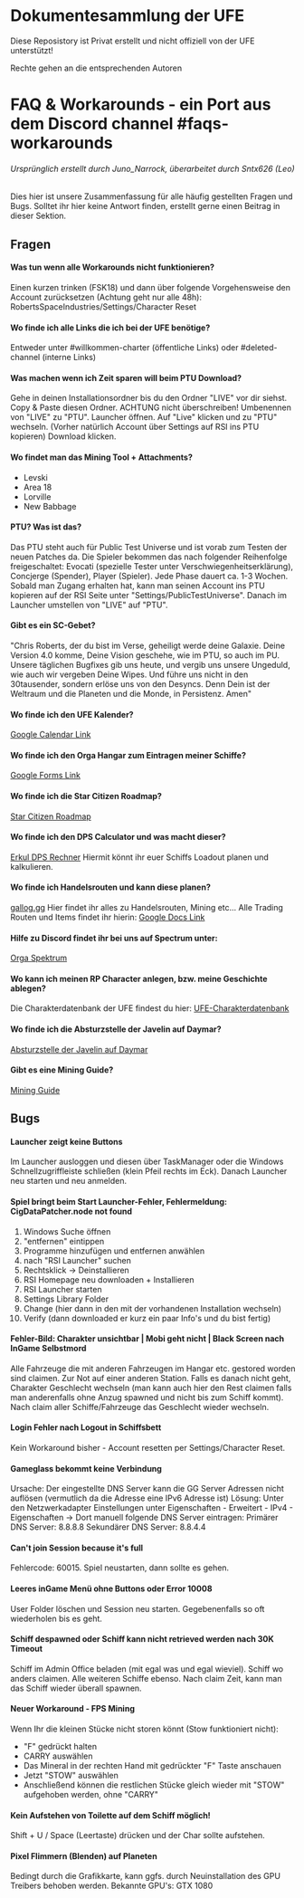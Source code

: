 # Dokumentesammlung der UFE
Diese Reposistory ist Privat erstellt und nicht offiziell von der UFE unterstützt!

Rechte gehen an die entsprechenden Autoren

# FAQ & Workarounds - ein Port aus dem Discord channel #faqs-workarounds
###### Ursprünglich erstellt durch Juno_Narrock, überarbeitet durch Sntx626 (Leo)
Dies hier ist unsere Zusammenfassung für alle häufig gestellten Fragen und Bugs. Solltet ihr hier keine Antwort finden, erstellt gerne einen Beitrag in dieser Sektion.

## Fragen

#### Was tun wenn alle Workarounds nicht funktionieren?
Einen kurzen trinken (FSK18) und dann über folgende Vorgehensweise den Account zurücksetzen (Achtung geht nur alle 48h): RobertsSpaceIndustries/Settings/Character Reset

#### Wo finde ich alle Links die ich bei der UFE benötige?
Entweder unter #willkommen-charter (öffentliche Links) oder #deleted-channel (interne Links)

#### Was machen wenn ich Zeit sparen will beim PTU Download?
Gehe in deinen Installationsordner bis du den Ordner "LIVE" vor dir siehst.
Copy & Paste diesen Ordner. ACHTUNG nicht überschreiben!
Umbenennen von "LIVE" zu "PTU".
Launcher öffnen.
Auf "Live" klicken und zu "PTU" wechseln. (Vorher natürlich Account über Settings auf RSI ins PTU kopieren)
Download klicken.

#### Wo findet man das Mining Tool + Attachments?

- Levski
- Area 18
- Lorville
- New Babbage

#### PTU? Was ist das?
Das PTU steht auch für Public Test Universe und ist vorab zum Testen der neuen Patches da. Die Spieler bekommen das nach folgender Reihenfolge freigeschaltet: Evocati (spezielle Tester unter Verschwiegenheitserklärung), Concjerge (Spender), Player (Spieler).
Jede Phase dauert ca. 1-3 Wochen.
Sobald man Zugang erhalten hat, kann man seinen Account ins PTU kopieren auf der RSI Seite unter "Settings/PublicTestUniverse".
Danach im Launcher umstellen von "LIVE" auf "PTU".

#### Gibt es ein SC-Gebet?
"Chris Roberts, der du bist im Verse, geheiligt werde deine Galaxie. Deine Version 4.0 komme, Deine Vision geschehe, wie im PTU, so auch im PU. Unsere täglichen Bugfixes gib uns heute, und vergib uns unsere Ungeduld, wie auch wir vergeben Deine Wipes. Und führe uns nicht in den 30tausender, sondern erlöse uns von den Desyncs. Denn Dein ist der Weltraum und die Planeten und die Monde, in Persistenz. Amen"

#### Wo finde ich den UFE Kalender?
[Google Calendar Link](https://calendar.google.com/calendar?cid=M2hwcWpqbGJsa2RuZ2ZkbXZtcWxsMmxxMjBAZ3JvdXAuY2FsZW5kYXIuZ29vZ2xlLmNvbQ)

#### Wo finde ich den Orga Hangar zum Eintragen meiner Schiffe?
[Google Forms Link](https://forms.gle/1Cj4aqw3EpkB46bj7)

#### Wo finde ich die Star Citizen Roadmap?
[Star Citizen Roadmap](https://robertsspaceindustries.com/roadmap/board/1-Star-Citizen)

#### Wo finde ich den DPS Calculator und was macht dieser?
[Erkul DPS Rechner](https://www.erkul.games/calculator)
Hiermit könnt ihr euer Schiffs Loadout planen und kalkulieren.

#### Wo finde ich Handelsrouten und kann diese planen?
[gallog.gg](https://www.gallog.co/)
Hier findet ihr alles zu Handelsrouten, Mining etc...
Alle Trading Routen und Items findet ihr hierin:
[Google Docs Link](https://docs.google.com/spreadsheets/d/1uJia0JCt7sL3bvI_89ed-2TThnITCbMPN2yKbf-veAY/edit#gid=809330379)

#### Hilfe zu Discord findet ihr bei uns auf Spectrum unter:
[Orga Spektrum](https://robertsspaceindustries.com/spectrum/community/CDTC/forum/173439/thread/discord-info-s)

#### Wo kann ich meinen RP Character anlegen, bzw. meine Geschichte ablegen?
Die Charakterdatenbank der UFE findest du hier:
[UFE-Charakterdatenbank](https://robertsspaceindustries.com/spectrum/community/CDTC/forum/176194?page=1&sort=hot)

#### Wo finde ich die Absturzstelle der Javelin auf Daymar?
[Absturzstelle der Javelin auf Daymar](https://sc-workarounds.de/2019/05/17/javelin-wrack-daymar/)

#### Gibt es eine Mining Guide?
[Mining Guide](https://www.space4games.com/star-citizen/star-citizen-der-ultimative-mining-guide/id-1011/)

## Bugs

#### Launcher zeigt keine Buttons
Im Launcher ausloggen und diesen über TaskManager oder die Windows Schnellzugriffleiste schließen (klein Pfeil rechts im Eck). Danach Launcher neu starten und neu anmelden.

#### Spiel bringt beim Start Launcher-Fehler, Fehlermeldung: CigDataPatcher.node not found

1. Windows Suche öffnen
2. "entfernen" eintippen 
3. Programme hinzufügen und entfernen anwählen
4. nach "RSI Launcher" suchen
5. Rechtsklick -> Deinstallieren
6. RSI Homepage neu downloaden + Installieren
7. RSI Launcher starten
8. Settings Library Folder
9. Change (hier dann in den mit der vorhandenen Installation wechseln)
10. Verify (dann downloaded er kurz ein paar Info's und du bist fertig)

#### Fehler-Bild: Charakter unsichtbar | Mobi geht nicht | Black Screen nach InGame Selbstmord
Alle Fahrzeuge die mit anderen Fahrzeugen im Hangar etc. gestored worden sind claimen. Zur Not auf einer anderen Station.
Falls es danach nicht geht, Charakter Geschlecht wechseln (man kann auch hier den Rest claimen falls man anderenfalls ohne Anzug spawned und nicht bis zum Schiff kommt).
Nach claim aller Schiffe/Fahrzeuge das Geschlecht wieder wechseln.

#### Login Fehler nach Logout in Schiffsbett
Kein Workaround bisher - Account resetten per Settings/Character Reset.

#### Gameglass bekommt keine Verbindung
Ursache: Der eingestellte DNS Server kann die GG Server Adressen nicht auflösen (vermutlich da die Adresse eine IPv6 Adresse ist)
Lösung: Unter den Netzwerkadapter Einstellungen unter Eigenschaften - Erweitert - IPv4 - Eigenschaften -> Dort manuell folgende DNS Server eintragen:
Primärer DNS Server: 8.8.8.8
Sekundärer DNS Server: 8.8.4.4

#### Can't join Session because it's full
Fehlercode: 60015.
Spiel neustarten, dann sollte es gehen.

#### Leeres inGame Menü ohne Buttons oder Error 10008
User Folder löschen und Session neu starten.
Gegebenenfalls so oft wiederholen bis es geht.

#### Schiff despawned oder Schiff kann nicht retrieved werden nach 30K Timeout
Schiff im Admin Office beladen (mit egal was und egal wieviel).
Schiff wo anders claimen.
Alle weiteren Schiffe ebenso.
Nach claim Zeit, kann man das Schiff wieder überall spawnen.

#### Neuer Workaround - FPS Mining
Wenn Ihr die kleinen Stücke nicht storen könnt (Stow funktioniert nicht):

- "F" gedrückt halten
- CARRY auswählen
- Das Mineral in der rechten Hand mit gedrückter "F" Taste anschauen
- Jetzt "STOW" auswählen
- Anschließend können die restlichen Stücke gleich wieder mit "STOW" aufgehoben werden, ohne "CARRY"

#### Kein Aufstehen von Toilette auf dem Schiff möglich!
Shift + U / Space (Leertaste) drücken und der Char sollte aufstehen.

#### Pixel Flimmern (Blenden) auf Planeten
Bedingt durch die Grafikkarte, kann ggfs. durch Neuinstallation des GPU Treibers behoben werden.
Bekannte GPU's: GTX 1080
